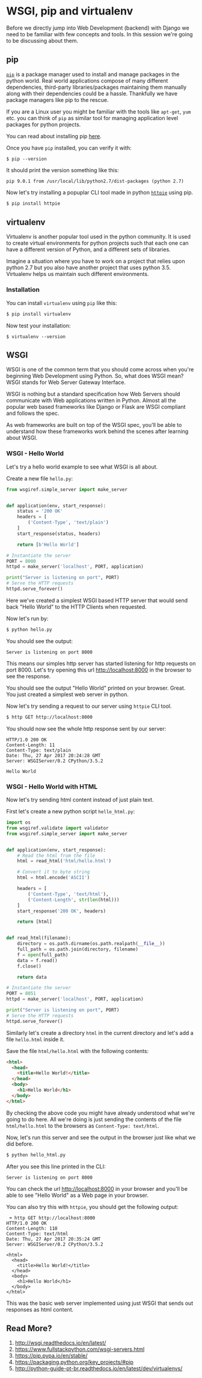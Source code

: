 WSGI, pip and virtualenv
========================
Before we directly jump into Web Development (backend) with Django we need to be familiar with few concepts and tools. In this session we're going to be discussing about them.

## pip
[`pip`](https://packaging.python.org/key_projects/#pip) is a package manager used to install and manage packages in the python world. Real world applications compose of many different dependencies, third-party libraries/packages maintaining them manually along with their dependencies could be a hassle. Thankfully we have package managers like pip to the rescue. 

If you are a Linux user you might be familiar with the tools like `apt-get`, `yum` etc. you can think of `pip` as similar tool for managing application level packages for python projects.

You can read about installing pip [here](https://packaging.python.org/installing/#requirements-for-installing-packages).

Once you have `pip` installed, you can verify it with:
```
$ pip --version
```
It should print the version something like this:
```plain
pip 9.0.1 from /usr/local/lib/python2.7/dist-packages (python 2.7)
```

Now let's try installing a popuplar CLI tool made in python [`httpie`](https://httpie.org/) using pip.

```bash
$ pip install httpie
```

## virtualenv
Virtualenv is another popular tool used in the python community. It is used to create virtual environments for python projects such that each one can have a different version of Python, and a different sets of libraries.

Imagine a situation where you have to work on a project that relies upon python 2.7 but you also have another project that uses python 3.5. Virtualenv helps us maintain such different environments.

### Installation

You can install `virtualenv` using `pip` like this:

```bash
$ pip install virtualenv
```

Now test your installation:
```
$ virtualenv --version
```

## WSGI
WSGI is one of the common term that you should come across when you're beginning Web Development using Python. So, what does WSGI mean? WSGI stands for Web Server Gateway Interface. 

WSGI is nothing but a standard specification how Web Servers should communicate with Web applications written in Python. Almost all the popular web based frameworks like Django or Flask are WSGI compliant and follows the spec. 

As web frameworks are built on top of the WSGI spec, you'll be able to understand how these frameworks work behind the scenes after learning about WSGI.

### WSGI - Hello World

Let's try a hello world example to see what WSGI is all about.

Create a new file `hello.py`:
```python
from wsgiref.simple_server import make_server


def application(env, start_response):
    status = '200 OK'
    headers = [
        ('Content-Type', 'text/plain')
    ]
    start_response(status, headers)

    return [b'Hello World']

# Instantiate the server
PORT = 8000
httpd = make_server('localhost', PORT, application)

print("Server is listening on port", PORT)
# Serve the HTTP requests
httpd.serve_forever()

```

Here we've created a simplest WSGI based HTTP server that would send back "Hello World" to the HTTP Clients when requested.

Now let's run by: 
```bash
$ python hello.py
```

You should see the output:
```
Server is listening on port 8000
```

This means our simples http server has started listening for http requests on port 8000. Let's try opening this url [http://localhost:8000](http://localhost:8000) in the browser to see the response.

You should see the output "Hello World" printed on your browser. 
Great. You just created a simplest web server in python.

Now let's try sending a request to our server using `httpie` CLI tool.

```bash
$ http GET http://localhost:8000
```

You should now see the whole http response sent by our server:
```plain
HTTP/1.0 200 OK
Content-Length: 11
Content-Type: text/plain
Date: Thu, 27 Apr 2017 20:24:28 GMT
Server: WSGIServer/0.2 CPython/3.5.2

Hello World
```

### WSGI - Hello World with HTML
Now let's try sending html content instead of just plain text.

First let's create a new python script `hello_html.py`:
```python
import os
from wsgiref.validate import validator
from wsgiref.simple_server import make_server


def application(env, start_response):
    # Read the html from the file
    html = read_html('html/hello.html')

    # Convert it to byte string
    html = html.encode('ASCII')

    headers = [
        ('Content-Type', 'text/html'),
        ('Content-Length', str(len(html)))
    ]
    start_response('200 OK', headers)

    return [html]


def read_html(filename):
    directory = os.path.dirname(os.path.realpath(__file__))
    full_path = os.path.join(directory, filename)
    f = open(full_path)
    data = f.read()
    f.close()

    return data

# Instantiate the server
PORT = 8051
httpd = make_server('localhost', PORT, application)

print("Server is listening on port", PORT)
# Serve the HTTP requests
httpd.serve_forever()

```
Similarly let's create a directory `html` in the current directory and let's add a file `hello.html` inside it.

Save the file `html/hello.html` with the following contents:
```html
<html>
  <head>
    <title>Hello World!</title>
  </head>
  <body>
    <h1>Hello World</h1>
  </body>
</html>
```

By checking the above code you might have already understood what we're going to do here. All we're doing is just sending the contents of the file `html/hello.html` to the browsers as `Content-Type: text/html`.

Now, let's run this server and see the output in the browser just like what we did before.

```bash
$ python hello_html.py
```
After you see this line printed in the CLI:
```
Server is listening on port 8000
```
You can check the url [http://localhost:8000](http://localhost:8000) in your browser and you'll be able to see "Hello World" as a Web page in your browser.

You can also try this with `httpie`, you should get the following output:
```plain
 ➜ http GET http://localhost:8000
HTTP/1.0 200 OK
Content-Length: 110
Content-Type: text/html
Date: Thu, 27 Apr 2017 20:35:24 GMT
Server: WSGIServer/0.2 CPython/3.5.2

<html>
  <head>
    <title>Hello World!</title>
  </head>
  <body>
    <h1>Hello World</h1>
  </body>
</html>
```

This was the basic web server implemented using just WSGI that sends out responses as html content.

## Read More?
1. http://wsgi.readthedocs.io/en/latest/
2. https://www.fullstackpython.com/wsgi-servers.html
3. https://pip.pypa.io/en/stable/
4. https://packaging.python.org/key_projects/#pip
5. http://python-guide-pt-br.readthedocs.io/en/latest/dev/virtualenvs/
